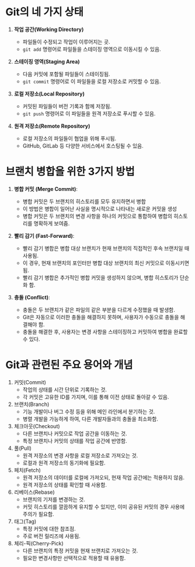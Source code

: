 # Git의 네 가지 상태

1. **작업 공간(Working Directory)**
   - 파일들이 수정되고 작업이 이루어지는 곳.
   - `git add` 명령어로 파일들을 스테이징 영역으로 이동시킬 수 있음.

2. **스테이징 영역(Staging Area)**
   - 다음 커밋에 포함될 파일들이 스테이징됨.
   - `git commit` 명령어로 이 파일들을 로컬 저장소로 커밋할 수 있음.

3. **로컬 저장소(Local Repository)**
   - 커밋된 파일들이 버전 기록과 함께 저장됨.
   - `git push` 명령어로 이 파일들을 원격 저장소로 푸시할 수 있음.

4. **원격 저장소(Remote Repository)**
   - 로컬 저장소의 파일들이 협업을 위해 푸시됨.
   - GitHub, GitLab 등 다양한 서비스에서 호스팅될 수 있음.


# 브랜치 병합을 위한 3가지 방법
1. **병합 커밋 (Merge Commit)**:
   - 병합 커밋은 두 브랜치의 히스토리를 모두 유지하면서 병합
   - 이 방법은 병합이 일어난 사실을 명시적으로 나타내는 새로운 커밋을 생성
   - 병합 커밋은 두 브랜치의 변경 사항을 하나의 커밋으로 통합하여 병합의 히스토리를 명확하게 보여줌.

2. **빨리 감기 (Fast-Forward)**:
   - 빨리 감기 병합은 병합 대상 브랜치가 현재 브랜치의 직접적인 후속 브랜치일 때 사용됨.
   - 이 경우, 현재 브랜치의 포인터만 병합 대상 브랜치의 최신 커밋으로 이동시키면 됨.
   - 빨리 감기 병합은 추가적인 병합 커밋을 생성하지 않으며, 병합 히스토리가 단순화 함.

3. **충돌 (Conflict)**:
   - 충돌은 두 브랜치가 같은 파일의 같은 부분을 다르게 수정했을 때 발생함.
   - Git은 자동으로 이러한 충돌을 해결하지 못하며, 사용자가 수동으로 충돌을 해결해야 함.
   - 충돌을 해결한 후, 사용자는 변경 사항을 스테이징하고 커밋하여 병합을 완료할 수 있다.

# Git과 관련된 주요 용어와 개념
1. 커밋(Commit)
   - 작업의 상태를 시간 단위로 기록하는 것.
   - 각 커밋은 고유한 ID를 가지며, 이를 통해 이전 상태로 돌아갈 수 있음.
2. 브랜치(Branch)
   - 기능 개발이나 버그 수정 등을 위해 메인 라인에서 분기하는 것.
   - 병렬 개발을 가능하게 하여, 다른 개발자들과의 충돌을 최소화함.
4. 체크아웃(Checkout)
   - 다른 브랜치나 커밋으로 작업 공간을 이동하는 것.
   - 특정 브랜치나 커밋의 상태를 작업 공간에 반영함.
5. 풀(Pull)
   - 원격 저장소의 변경 사항을 로컬 저장소로 가져오는 것.
   - 로컬과 원격 저장소의 동기화에 필요함.
6. 페치(Fetch)
   - 원격 저장소의 데이터를 로컬에 가져오되, 현재 작업 공간에는 적용하지 않음.
   - 원격 저장소의 상태를 확인할 때 사용함.
7. 리베이스(Rebase)
   - 브랜치의 기저를 변경하는 것.
   - 커밋 히스토리를 깔끔하게 유지할 수 있지만, 이미 공유된 커밋의 경우 사용에 주의가 필요함.
8. 태그(Tag)
   - 특정 커밋에 대한 참조점.
   - 주로 버전 릴리즈에 사용됨.
9. 체리-픽(Cherry-Pick)
   - 다른 브랜치의 특정 커밋을 현재 브랜치로 가져오는 것.
   - 필요한 변경사항만 선택적으로 적용할 때 유용함.
